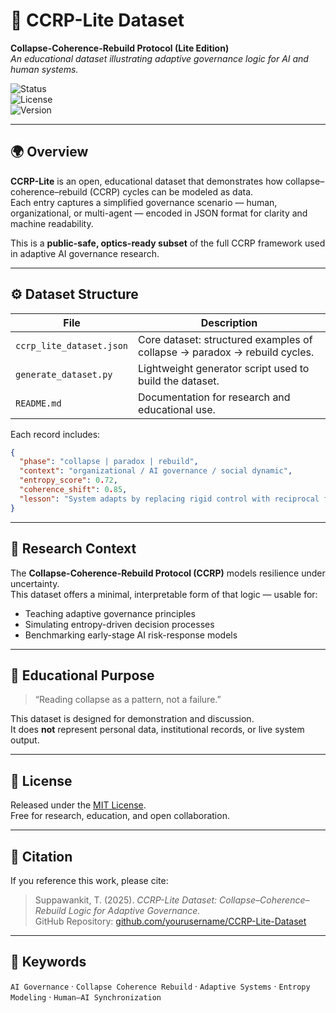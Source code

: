 # 🧠 CCRP-Lite Dataset  
**Collapse-Coherence-Rebuild Protocol (Lite Edition)**  
_An educational dataset illustrating adaptive governance logic for AI and human systems._

![Status](https://img.shields.io/badge/Status-Public-blue)  
![License](https://img.shields.io/badge/License-MIT-green)  
![Version](https://img.shields.io/badge/Version-0.1-orange)

---

## 🌍 Overview  
**CCRP-Lite** is an open, educational dataset that demonstrates how collapse–coherence–rebuild (CCRP) cycles can be modeled as data.  
Each entry captures a simplified governance scenario — human, organizational, or multi-agent — encoded in JSON format for clarity and machine readability.  

This is a **public-safe, optics-ready subset** of the full CCRP framework used in adaptive AI governance research.

---

## ⚙️ Dataset Structure  

| File | Description |
|------|--------------|
| `ccrp_lite_dataset.json` | Core dataset: structured examples of collapse → paradox → rebuild cycles. |
| `generate_dataset.py` | Lightweight generator script used to build the dataset. |
| `README.md` | Documentation for research and educational use. |

Each record includes:  
```json
{
  "phase": "collapse | paradox | rebuild",
  "context": "organizational / AI governance / social dynamic",
  "entropy_score": 0.72,
  "coherence_shift": 0.85,
  "lesson": "System adapts by replacing rigid control with reciprocal feedback."
}
```

---

## 🔬 Research Context  
The **Collapse-Coherence-Rebuild Protocol (CCRP)** models resilience under uncertainty.  
This dataset offers a minimal, interpretable form of that logic — usable for:  
- Teaching adaptive governance principles  
- Simulating entropy-driven decision processes  
- Benchmarking early-stage AI risk-response models  

---

## 🧩 Educational Purpose  
> “Reading collapse as a pattern, not a failure.”  

This dataset is designed for demonstration and discussion.  
It does **not** represent personal data, institutional records, or live system output.  

---

## 📘 License  
Released under the [MIT License](LICENSE).  
Free for research, education, and open collaboration.  

---

## 🔗 Citation  
If you reference this work, please cite:  

> Suppawankit, T. (2025). *CCRP-Lite Dataset: Collapse–Coherence–Rebuild Logic for Adaptive Governance.*  
> GitHub Repository: [github.com/yourusername/CCRP-Lite-Dataset](https://github.com/yourusername/CCRP-Lite-Dataset)

---

## 🧭 Keywords  
`AI Governance` · `Collapse Coherence Rebuild` · `Adaptive Systems` · `Entropy Modeling` · `Human–AI Synchronization`
